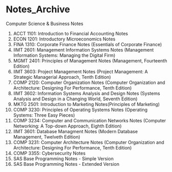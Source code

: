 # Notes_Archive
Computer Science &amp; Business Notes
1. ACCT 1101: Introduction to Financial Accounting Notes
2. ECON 1201: Introductory Microeconomics Notes
3. FINA 1310: Corporate Finance Notes (Essentials of Corporate Finance)
4. IIMT 2601: Management Information Systems Notes (Management Information Systems: Managing the Digital Firm)
5. MGMT 2401: Principles of Management Notes (Management, Fourteenth Edition)
6. IIMT 3603: Project Management Notes (Project Management: A Strategic Managerial Approach, Tenth Edition)
7. COMP 2120: Computer Organization Notes (Computer Organization and Architecture: Designing For Performance, Tenth Edition)
8. IIMT 3602: Information Systems Analysis and Design Notes (Systems Analysis and Design in a Changing World, Seventh Edition)
9. MKTG 2501: Introduction to Marketing Notes(Principles of Marketing)
10. COMP 3230: Principles of Operating Systems Notes (Operating Systems: Three Easy Pieces)
11. COMP 3234: Computer and Communication Networks Notes (Computer Networking: A Top-down Approach, Eighth Edition)
12. IIMT 3601: Database Managment Notes (Modern Database Management, Twelveth Edition)
13. COMP 3231: Computer Architecture Notes (Computer Organization and Architecture: Designing For Performance, Tenth Edition)
14. COMP 3355: Cybersecurity Notes
15. SAS Base Programming Notes - Simple Version
16. SAS Base Programming Notes - Extended Version
